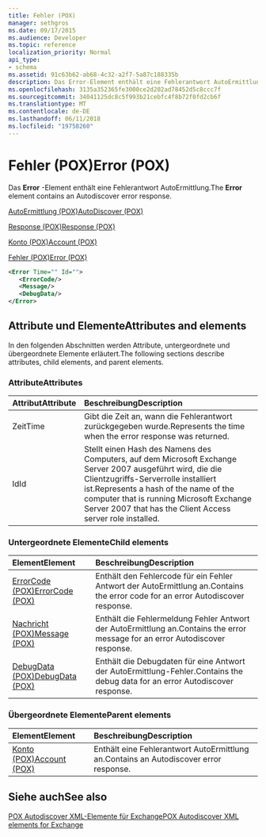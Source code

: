 ```yaml
---
title: Fehler (POX)
manager: sethgros
ms.date: 09/17/2015
ms.audience: Developer
ms.topic: reference
localization_priority: Normal
api_type:
- schema
ms.assetid: 91c63b62-ab68-4c32-a2f7-5a87c188335b
description: Das Error-Element enthält eine Fehlerantwort AutoErmittlung.
ms.openlocfilehash: 3135a352365fe3000ce2d202ad78452d5c8ccc7f
ms.sourcegitcommit: 34041125dc8c5f993b21cebfc4f8b72f0fd2cb6f
ms.translationtype: MT
ms.contentlocale: de-DE
ms.lasthandoff: 06/11/2018
ms.locfileid: "19758260"
---
```

# <a name="error-pox"></a><span data-ttu-id="ab47c-103">Fehler (POX)</span><span class="sxs-lookup"><span data-stu-id="ab47c-103">Error (POX)</span></span>

<span data-ttu-id="ab47c-104">Das **Error** -Element enthält eine Fehlerantwort AutoErmittlung.</span><span class="sxs-lookup"><span data-stu-id="ab47c-104">The **Error** element contains an Autodiscover error response.</span></span> 
  
[<span data-ttu-id="ab47c-105">AutoErmittlung (POX)</span><span class="sxs-lookup"><span data-stu-id="ab47c-105">AutoDiscover (POX)</span></span>](autodiscover-pox.md)
  
[<span data-ttu-id="ab47c-106">Response (POX)</span><span class="sxs-lookup"><span data-stu-id="ab47c-106">Response (POX)</span></span>](response-pox.md)
  
[<span data-ttu-id="ab47c-107">Konto (POX)</span><span class="sxs-lookup"><span data-stu-id="ab47c-107">Account (POX)</span></span>](account-pox.md)
  
[<span data-ttu-id="ab47c-108">Fehler (POX)</span><span class="sxs-lookup"><span data-stu-id="ab47c-108">Error (POX)</span></span>](error-pox.md)
  
```xml
<Error Time="" Id="">
   <ErrorCode/>
   <Message/>
   <DebugData/>
</Error>
```

## <a name="attributes-and-elements"></a><span data-ttu-id="ab47c-109">Attribute und Elemente</span><span class="sxs-lookup"><span data-stu-id="ab47c-109">Attributes and elements</span></span>

<span data-ttu-id="ab47c-110">In den folgenden Abschnitten werden Attribute, untergeordnete und übergeordnete Elemente erläutert.</span><span class="sxs-lookup"><span data-stu-id="ab47c-110">The following sections describe attributes, child elements, and parent elements.</span></span>
  
### <a name="attributes"></a><span data-ttu-id="ab47c-111">Attribute</span><span class="sxs-lookup"><span data-stu-id="ab47c-111">Attributes</span></span>

|<span data-ttu-id="ab47c-112">**Attribut**</span><span class="sxs-lookup"><span data-stu-id="ab47c-112">**Attribute**</span></span>|<span data-ttu-id="ab47c-113">**Beschreibung**</span><span class="sxs-lookup"><span data-stu-id="ab47c-113">**Description**</span></span>|
|:-----|:-----|
|<span data-ttu-id="ab47c-114">Zeit</span><span class="sxs-lookup"><span data-stu-id="ab47c-114">Time</span></span>  <br/> |<span data-ttu-id="ab47c-115">Gibt die Zeit an, wann die Fehlerantwort zurückgegeben wurde.</span><span class="sxs-lookup"><span data-stu-id="ab47c-115">Represents the time when the error response was returned.</span></span>  <br/> |
|<span data-ttu-id="ab47c-116">Id</span><span class="sxs-lookup"><span data-stu-id="ab47c-116">Id</span></span>  <br/> |<span data-ttu-id="ab47c-117">Stellt einen Hash des Namens des Computers, auf dem Microsoft Exchange Server 2007 ausgeführt wird, die die Clientzugriffs-Serverrolle installiert ist.</span><span class="sxs-lookup"><span data-stu-id="ab47c-117">Represents a hash of the name of the computer that is running Microsoft Exchange Server 2007 that has the Client Access server role installed.</span></span>  <br/> |
   
### <a name="child-elements"></a><span data-ttu-id="ab47c-118">Untergeordnete Elemente</span><span class="sxs-lookup"><span data-stu-id="ab47c-118">Child elements</span></span>

|<span data-ttu-id="ab47c-119">**Element**</span><span class="sxs-lookup"><span data-stu-id="ab47c-119">**Element**</span></span>|<span data-ttu-id="ab47c-120">**Beschreibung**</span><span class="sxs-lookup"><span data-stu-id="ab47c-120">**Description**</span></span>|
|:-----|:-----|
|[<span data-ttu-id="ab47c-121">ErrorCode (POX)</span><span class="sxs-lookup"><span data-stu-id="ab47c-121">ErrorCode (POX)</span></span>](errorcode-pox.md) <br/> |<span data-ttu-id="ab47c-122">Enthält den Fehlercode für ein Fehler Antwort der AutoErmittlung an.</span><span class="sxs-lookup"><span data-stu-id="ab47c-122">Contains the error code for an error Autodiscover response.</span></span>  <br/> |
|[<span data-ttu-id="ab47c-123">Nachricht (POX)</span><span class="sxs-lookup"><span data-stu-id="ab47c-123">Message (POX)</span></span>](message-pox.md) <br/> |<span data-ttu-id="ab47c-124">Enthält die Fehlermeldung Fehler Antwort der AutoErmittlung an.</span><span class="sxs-lookup"><span data-stu-id="ab47c-124">Contains the error message for an error Autodiscover response.</span></span>  <br/> |
|[<span data-ttu-id="ab47c-125">DebugData (POX)</span><span class="sxs-lookup"><span data-stu-id="ab47c-125">DebugData (POX)</span></span>](debugdata-pox.md) <br/> |<span data-ttu-id="ab47c-126">Enthält die Debugdaten für eine Antwort der AutoErmittlung-Fehler.</span><span class="sxs-lookup"><span data-stu-id="ab47c-126">Contains the debug data for an error Autodiscover response.</span></span>  <br/> |
   
### <a name="parent-elements"></a><span data-ttu-id="ab47c-127">Übergeordnete Elemente</span><span class="sxs-lookup"><span data-stu-id="ab47c-127">Parent elements</span></span>

|<span data-ttu-id="ab47c-128">**Element**</span><span class="sxs-lookup"><span data-stu-id="ab47c-128">**Element**</span></span>|<span data-ttu-id="ab47c-129">**Beschreibung**</span><span class="sxs-lookup"><span data-stu-id="ab47c-129">**Description**</span></span>|
|:-----|:-----|
|[<span data-ttu-id="ab47c-130">Konto (POX)</span><span class="sxs-lookup"><span data-stu-id="ab47c-130">Account (POX)</span></span>](account-pox.md) <br/> |<span data-ttu-id="ab47c-131">Enthält eine Fehlerantwort AutoErmittlung an.</span><span class="sxs-lookup"><span data-stu-id="ab47c-131">Contains an Autodiscover error response.</span></span>  <br/> |
   
## <a name="see-also"></a><span data-ttu-id="ab47c-132">Siehe auch</span><span class="sxs-lookup"><span data-stu-id="ab47c-132">See also</span></span>



[<span data-ttu-id="ab47c-133">POX Autodiscover XML-Elemente für Exchange</span><span class="sxs-lookup"><span data-stu-id="ab47c-133">POX Autodiscover XML elements for Exchange</span></span>](pox-autodiscover-xml-elements-for-exchange.md)

